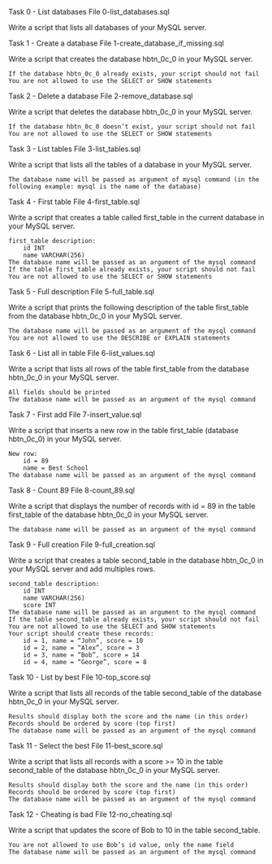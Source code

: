 Task 0 - List databases
    File 0-list_databases.sql

Write a script that lists all databases of your MySQL server.

Task 1 - Create a database
    File 1-create_database_if_missing.sql

Write a script that creates the database hbtn_0c_0 in your MySQL server.

    If the database hbtn_0c_0 already exists, your script should not fail
    You are not allowed to use the SELECT or SHOW statements

Task 2 - Delete a database
    File 2-remove_database.sql

Write a script that deletes the database hbtn_0c_0 in your MySQL server.

    If the database hbtn_0c_0 doesn’t exist, your script should not fail
    You are not allowed to use the SELECT or SHOW statements

Task 3 - List tables
    File 3-list_tables.sql

Write a script that lists all the tables of a database in your MySQL server.

    The database name will be passed as argument of mysql command (in the following example: mysql is the name of the database)

Task 4 - First table
    File 4-first_table.sql

Write a script that creates a table called first_table in the current database in your MySQL server.

    first_table description:
        id INT
        name VARCHAR(256)
    The database name will be passed as an argument of the mysql command
    If the table first_table already exists, your script should not fail
    You are not allowed to use the SELECT or SHOW statements

Task 5 - Full description
    File 5-full_table.sql

Write a script that prints the following description of the table first_table from the database hbtn_0c_0 in your MySQL server.

    The database name will be passed as an argument of the mysql command
    You are not allowed to use the DESCRIBE or EXPLAIN statements

Task 6 - List all in table
    File 6-list_values.sql

Write a script that lists all rows of the table first_table from the database hbtn_0c_0 in your MySQL server.

    All fields should be printed
    The database name will be passed as an argument of the mysql command

Task 7 - First add
    File 7-insert_value.sql

Write a script that inserts a new row in the table first_table (database hbtn_0c_0) in your MySQL server.

    New row:
        id = 89
        name = Best School
    The database name will be passed as an argument of the mysql command

Task 8 - Count 89
    File 8-count_89.sql

Write a script that displays the number of records with id = 89 in the table first_table of the database hbtn_0c_0 in your MySQL server.

    The database name will be passed as an argument of the mysql command

Task 9 - Full creation
    File 9-full_creation.sql

Write a script that creates a table second_table in the database hbtn_0c_0 in your MySQL server and add multiples rows.

    second_table description:
        id INT
        name VARCHAR(256)
        score INT
    The database name will be passed as an argument to the mysql command
    If the table second_table already exists, your script should not fail
    You are not allowed to use the SELECT and SHOW statements
    Your script should create these records:
        id = 1, name = “John”, score = 10
        id = 2, name = “Alex”, score = 3
        id = 3, name = “Bob”, score = 14
        id = 4, name = “George”, score = 8

Task 10 - List by best
    File 10-top_score.sql

Write a script that lists all records of the table second_table of the database hbtn_0c_0 in your MySQL server.

    Results should display both the score and the name (in this order)
    Records should be ordered by score (top first)
    The database name will be passed as an argument of the mysql command

Task 11 - Select the best
    File 11-best_score.sql

Write a script that lists all records with a score >= 10 in the table second_table of the database hbtn_0c_0 in your MySQL server.

    Results should display both the score and the name (in this order)
    Records should be ordered by score (top first)
    The database name will be passed as an argument of the mysql command

Task 12 - Cheating is bad
    File 12-no_cheating.sql

Write a script that updates the score of Bob to 10 in the table second_table.

    You are not allowed to use Bob’s id value, only the name field
    The database name will be passed as an argument of the mysql command
